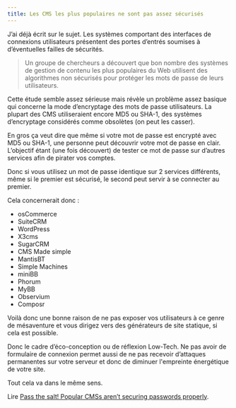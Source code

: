 ```yaml
---
title: Les CMS les plus populaires ne sont pas assez sécurisés
---
```


J’ai déjà écrit sur le sujet. Les systèmes comportant des interfaces de connexions utilisateurs présentent des portes d’entrés soumises à d’éventuelles failles de sécurités.

> Un groupe de chercheurs a découvert que bon nombre des systèmes de gestion de contenu les plus populaires du Web utilisent des algorithmes non sécurisés pour protéger les mots de passe de leurs utilisateurs.

Cette étude semble assez sérieuse mais révèle un problème assez basique qui concerne la mode d’encryptage des mots de passe utilisateurs. La plupart des CMS utiliseraient encore MD5 ou SHA-1, des systèmes d’encryptage considérés comme obsolètes (on peut les casser).

En gros ça veut dire que même si votre mot de passe est encrypté avec MD5 ou SHA-1, une personne peut découvrir votre mot de passe en clair. L’objectif étant (une fois découvert) de tester ce mot de passe sur d’autres services afin de pirater vos comptes.

Donc si vous utilisez un mot de passe identique sur 2 services différents, même si le premier est sécurisé, le second peut servir à se connecter au premier.

Cela concernerait donc :

 * osCommerce
 * SuiteCRM
 * WordPress
 * X3cms
 * SugarCRM
 * CMS Made simple
 * MantisBT
 * Simple Machines
 * miniBB
 * Phorum
 * MyBB
 * Observium
 * Composr

Voilà donc une bonne raison de ne pas exposer vos utilisateurs à ce genre de mésaventure et vous dirigez vers des générateurs de site statique, si cela est possible.

Donc le cadre d’éco-conception ou de réflexion Low-Tech. Ne pas avoir de formulaire de connexion permet aussi de ne pas recevoir d’attaques permanentes sur votre serveur et donc de diminuer l'empreinte énergétique de votre site.

Tout cela va dans le même sens.

Lire [Pass the salt! Popular CMSs aren’t securing passwords properly](https://nakedsecurity.sophos.com/2019/06/19/popular-content-platforms-putting-passwords-at-risk/).

